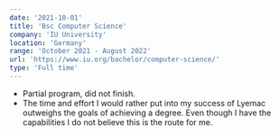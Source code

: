 ```yaml
---
date: '2021-10-01'
title: 'Bsc Computer Science'
company: 'IU University'
location: 'Germany'
range: 'October 2021 - August 2022'
url: 'https://www.iu.org/bachelor/computer-science/'
type: 'Full time'
---
```


- Partial program, did not finish.
- The time and effort I would rather put into my success of Lyemac outweighs the goals of achieving a degree. Even though I have the capabilities I do not believe this is the route for me.
